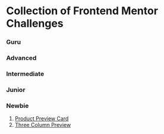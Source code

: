 # Collection of Frontend Mentor Challenges 
### Guru

### Advanced

### Intermediate

### Junior

### Newbie
1. [Product Preview Card](https://github.com/sherlineau/frontend-mentor/tree/main/product-preview-card-component-main)
2. [Three Column Preview](https://github.com/sherlineau/frontend-mentor/tree/main/three-column-preview)